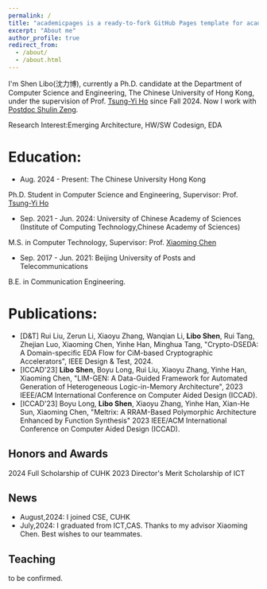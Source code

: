 ```yaml
---
permalink: /
title: "academicpages is a ready-to-fork GitHub Pages template for academic personal websites"
excerpt: "About me"
author_profile: true
redirect_from: 
  - /about/
  - /about.html
---
```


I'm Shen Libo(沈力博), currently a Ph.D. candidate at the Department of Computer Science and Engineering, The Chinese University of Hong Kong, under the supervision of Prof. [Tsung-Yi Ho](https://www.cse.cuhk.edu.hk/people/faculty/tsung-yi-ho/) since Fall 2024. Now I work with [Postdoc Shulin Zeng](https://nicsefc.ee.tsinghua.edu.cn/people/ShulinZeng). 

Research Interest:Emerging Architecture, HW/SW Codesign, EDA

Education:
======
* Aug. 2024 - Present: The Chinese University Hong Kong

Ph.D. Student in Computer Science and Engineering, Supervisor: Prof. [Tsung-Yi Ho](https://www.cse.cuhk.edu.hk/people/faculty/tsung-yi-ho/)

* Sep. 2021 - Jun. 2024: University of Chinese Academy of Sciences (Institute of Computing Technology,Chinese Academy of Sciences)

M.S. in Computer Technology, Supervisor: Prof. [Xiaoming Chen](https://people.ucas.edu.cn/~chenxm)

* Sep. 2017 - Jun. 2021: Beijing University of Posts and Telecommunications

B.E. in Communication Engineering.

Publications:
======
* [D&T] Rui Liu, Zerun Li, Xiaoyu Zhang, Wanqian Li, **Libo Shen**, Rui Tang, Zhejian Luo, Xiaoming Chen, Yinhe Han, Minghua Tang, "Crypto-DSEDA: A Domain-specific EDA Flow for CiM-based Cryptographic Accelerators", IEEE Design & Test, 2024.
* [ICCAD'23] **Libo Shen**, Boyu Long, Rui Liu, Xiaoyu Zhang, Yinhe Han, Xiaoming Chen, "LIM-GEN: A Data-Guided Framework for Automated Generation of Heterogeneous Logic-in-Memory Architecture", 2023 IEEE/ACM International Conference on Computer Aided Design (ICCAD).
* [ICCAD'23] Boyu Long, **Libo Shen**, Xiaoyu Zhang, Yinhe Han, Xian-He Sun, Xiaoming Chen, "Meltrix: A RRAM-Based Polymorphic Architecture Enhanced by Function Synthesis" 2023 IEEE/ACM International Conference on Computer Aided Design (ICCAD).

Honors and Awards
------
2024 Full Scholarship of CUHK
2023 Director's Merit Scholarship of ICT



News
------
* August,2024: I joined CSE, CUHK
* July,2024: I graduated from ICT,CAS. Thanks to my advisor Xiaoming Chen. Best wishes to our teammates.

Teaching
------
to be confirmed.


